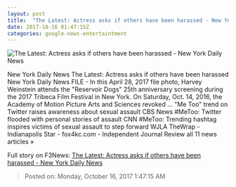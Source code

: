 ```yaml
---
layout: post
title:  "The Latest: Actress asks if others have been harassed - New York Daily News"
date: 2017-10-16 01:47:15Z
categories: google-news-entertaintment
---
```


![The Latest: Actress asks if others have been harassed - New York Daily News](http://assets.nydailynews.com/polopoly_fs/1.3565280.1508118333!/img/httpImage/image._gen/derivatives/landscape_1200/harvey-weinstein-film-academy-98591-jpg.)

New York Daily News The Latest: Actress asks if others have been harassed New York Daily News FILE - In this April 28, 2017 file photo, Harvey Weinstein attends the "Reservoir Dogs" 25th anniversary screening during the 2017 Tribeca Film Festival in New York. On Saturday, Oct. 14, 2016, the Academy of Motion Picture Arts and Sciences revoked ... "Me Too" trend on Twitter raises awareness about sexual assault CBS News #MeToo: Twitter flooded with personal stories of assault CNN #MeToo: Trending hashtag inspires victims of sexual assault to step forward WJLA TheWrap - Indianapolis Star - fox4kc.com - Independent Journal Review all 11 news articles »


Full story on F3News: [The Latest: Actress asks if others have been harassed - New York Daily News](http://www.f3nws.com/n/bgX2UF)

> Posted on: Monday, October 16, 2017 1:47:15 AM

